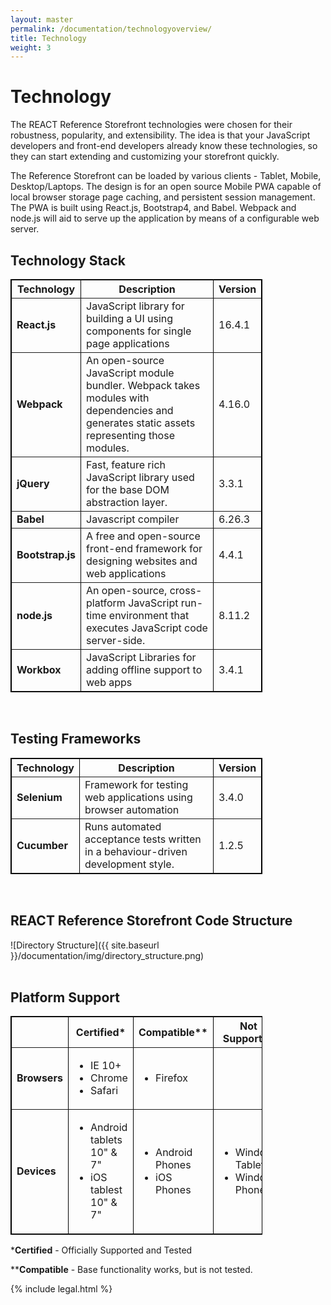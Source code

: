 ```yaml
---
layout: master
permalink: /documentation/technologyoverview/
title: Technology
weight: 3
---
```

Technology
====================
The REACT Reference Storefront technologies were chosen for their robustness, popularity, and extensibility.
The idea is that your JavaScript developers and front-end developers already know these technologies, so they can start extending and customizing your storefront quickly.

The Reference Storefront can be loaded by various clients - Tablet, Mobile, Desktop/Laptops. The design is for an open source Mobile PWA capable of local browser storage page caching, and persistent session management. The PWA is built using React.js, Bootstrap4, and Babel. Webpack and node.js will aid to serve up the application by means of a configurable web server.
<br/>


Technology Stack
---------------------

<table border="1" cellpadding="3" cellspacing="0" style="width: 80%; border: 1px solid #000000;">
<tbody>
<tr>
	<th align="center" valign="middle">Technology</th>
	<th align="center" valign="middle">Description</th>
	<th align="center" valign="middle">Version</th>
</tr>
<tr>
	<td><strong>React.js</strong></td>
	<td>JavaScript library for building a UI using components for single page applications</td>
	<td>16.4.1</td>
</tr>
<tr>
	<td><strong>Webpack</strong></td>
	<td>An open-source JavaScript module bundler. Webpack takes modules with dependencies and generates static assets representing those modules.</td>
	<td>4.16.0</td>
</tr>
<tr>
	<td><strong>jQuery</strong></td>
	<td>Fast, feature rich JavaScript library used for the base DOM abstraction layer.</td>
	<td>3.3.1</td>
</tr>
<tr>
	<td><strong>Babel</strong></td>
	<td>Javascript compiler</td>
	<td>6.26.3</td>
</tr>
<tr>
	<td><strong>Bootstrap.js</strong></td>
	<td>A free and open-source front-end framework for designing websites and web applications</td>
	<td>4.4.1</td>
</tr>
<tr>
	<td><strong>node.js</strong></td>
	<td>An open-source, cross-platform JavaScript run-time environment that executes JavaScript code server-side.</td>
	<td>8.11.2</td>
</tr>
<tr>
	<td><strong>Workbox</strong></td>
	<td>JavaScript Libraries for adding offline support to web apps</td>
	<td>3.4.1</td>
</tr>
</tbody>
</table>
<br/>

Testing Frameworks
---------------------

<table border="1" cellpadding="3" cellspacing="0" style="width: 80%; border: 1px solid #000000;">
<tbody>
<tr>
	<th align="center" valign="middle">Technology</th>
	<th align="center" valign="middle">Description</th>
	<th align="center" valign="middle">Version</th>
</tr>
<tr>
	<td><strong>Selenium</strong></td>
	<td>Framework for testing web applications using browser automation</td>
	<td>3.4.0</td>
</tr>
<tr>
	<td><strong>Cucumber</strong></td>
	<td>Runs automated acceptance tests written in a behaviour-driven development style.	</td>
	<td>1.2.5</td>
</tr>
</tbody>
</table>
<br/>

REACT Reference Storefront Code Structure
---------------------
![Directory Structure]({{ site.baseurl }}/documentation/img/directory_structure.png)
<br/><br/>

Platform Support
---------------------

<table border="1" cellpadding="3" cellspacing="0" style="width: 80%; border: 1px solid #000000;">
<tbody>
<tr align="center">
	<th align="center" valign="middle"></th>
	<th align="center" valign="middle">Certified*</th>
	<th align="center" valign="middle">Compatible**</th>
	<th align="center" valign="middle">Not Supported</th>
</tr>
<tr>
	<td><strong>Browsers</strong></td>
	<td>
		<ul>
			<li>IE 10+</li>
			<li>Chrome</li>
			<li>Safari</li>
		</ul>
	</td>
	<td>
		<ul>
			<li>Firefox</li>
		</ul>
	</td>
	<td></td>
</tr>
<tr>
	<td><strong>Devices</strong></td>
	<td>
		<ul>
			<li>Android tablets 10" &amp; 7"</li>
			<li>iOS tablest 10" &amp; 7"</li>
		</ul>
	</td>
	<td>
		<ul>
			<li>Android Phones</li>
			<li>iOS Phones</li>
		</ul>
	</td>
	<td>
		<ul>
			<li>Windows Tablets</li>
			<li>Windows Phones</li>
		</ul>
	</td>
</tr>
</tbody>
</table>

\*<b>Certified</b> - Officially Supported and Tested

\*\***Compatible** - Base functionality works, but is not tested.

{% include legal.html %}

